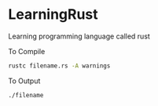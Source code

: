 # LearningRust
Learning programming language called rust

To Compile
```bash
rustc filename.rs -A warnings
```

To Output
```bash
./filename
```
